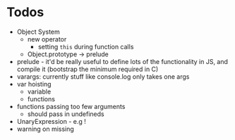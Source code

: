 # Todos

- Object System
  - new operator
    - setting `this` during function calls
  - Object.prototype -> prelude
- prelude - it'd be really useful to define lots of the functionality in JS, and compile it (bootstrap the minimum required in C)
- varargs: currently stuff like console.log only takes one args
- var hoisting
  - variable
  - functions
- functions passing too few arguments
  - should pass in undefineds
- UnaryExpression - e.g !
- warning on missing
